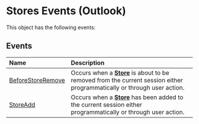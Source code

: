 
# Stores Events (Outlook)
This object has the following events:

## Events



|**Name**|**Description**|
|:-----|:-----|
|[BeforeStoreRemove](b21d4854-3da5-5c01-cbc1-098bb505466e.md)|Occurs when a  **[Store](1eb22fe9-8849-7476-5388-2515b48591b9.md)** is about to be removed from the current session either programmatically or through user action.|
|[StoreAdd](26e7eddc-9c5a-ffff-d574-afa48e5953d8.md)|Occurs when a  **[Store](1eb22fe9-8849-7476-5388-2515b48591b9.md)** has been added to the current session either programmatically or through user action.|
